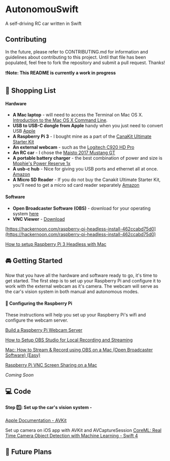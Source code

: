 # AutonomouSwift
A self-driving RC car written in Swift

## Contributing

In the future, please refer to CONTRIBUTING.md for information and guidelines about contributing to this project. Until that file has been populated, feel free to fork the repository and submit a pull request. Thanks!

❗️**Note: This README is currently a work in progress**

## 🛒 Shopping List 

#### Hardware

- **A Mac laptop** - will need to access the Terminal on Mac OS X. [Introduction to the Mac OS X Command Line](https://blog.teamtreehouse.com/introduction-to-the-mac-os-x-command-line).
- **USB to USB-C dongle from Apple** handy when you just need to convert USB [Apple](https://www.apple.com/shop/product/MJ1M2AM/A/usb-c-to-usb-adapter?afid=p238%7CsScygQXEW-dc_mtid_1870765e38482_pcrid_246386725857_&cid=aos-us-kwgo-pla-btb--slid--product-MJ1M2AM/A)
- **A Raspberry Pi 3** - I bought mine as a part of the [CanaKit Ultimate Starter Kit](https://www.canakit.com/raspberry-pi-3-ultimate-kit.html)
- **An external webcam** - such as the [Logitech C920 HD Pro](https://g.co/kgs/RPcDze)
- **An RC car** - I chose the [Maisto 2017 Mustang GT](https://www.amazon.com/Maisto-Variable-Control-Vehicle-Colors/dp/B01ARERJJ8)
- **A portable battery charger** - the best combination of power and size is [Mophie's Power Reserve 1x](http://www.mophie.com/shop/universal-batteries/power-reserve-1X)
- **A usb-c hub** - Nice for giving you USB ports and ethernet all at once. [Amazon](https://www.amazon.com/gp/product/B0761RZ5WJ/ref=ppx_yo_dt_b_asin_title_o00__o00_s00?ie=UTF8&psc=1)
- **A Micro SD Reader** - If you do not buy the Canakit Ultimate Starter Kit, you'll need to get a micro sd card reader separately [Amazon](https://www.amazon.com/SanDisk-MobileMate-microSD-Card-Reader/dp/B07G5JV2B5/ref=sr_1_4?s=electronics&ie=UTF8&qid=1547181191&sr=1-4&keywords=micro+sd+reader)

#### Software

- **Open Broadcaster Software (OBS)** - download for your operating system [here](https://obsproject.com)
- **VNC Viewer** - [Download](https://www.realvnc.com/en/connect/download/viewer/)

[https://hackernoon.com/raspberry-pi-headless-install-462ccabd75d0](https://hackernoon.com/raspberry-pi-headless-install-462ccabd75d0)

[How to setup Raspberry Pi 3 Headless with Mac](https://medium.com/@anoopm6/how-to-setup-raspberry-pi-3-headless-with-mac-345a9e63d01b)

## 🚘 Getting Started

Now that you have all the hardware and software ready to go, it's time to get started. The first step is to set up your Raspberry Pi and configure it to work with the external webcam as it's camera. The webcam will serve as the car's vision system in both manual and autonomous modes.

#### 🔌 Configuring the Raspberry Pi

These instructions will help you set up your Raspberry Pi's wifi and configure the webcam server.

[Build a Raspberry Pi Webcam Server](https://www.youtube.com/watch?v=WNKbZsrsKVs)

[How to Setup OBS Studio for Local Recording and Streaming](https://www.youtube.com/watch?v=JHVdi8hhnLw)

[Mac: How to Stream & Record using OBS on a Mac (Open Broadcaster Software) (Easy)](https://www.youtube.com/watch?v=pAdvuOI6UfU&t=331s)

[Raspberry Pi VNC Screen Sharing on a Mac](https://www.youtube.com/watch?v=2iVK8dn-6x4)

_Coming Soon_

## 💻 Code 

#### Step 1️⃣: Set up the car's vision system - 

[Apple Documentation - AVKit](https://developer.apple.com/documentation/avfoundation/cameras_and_media_capture)

Set up camera on iOS app with AVKit and AVCaptureSession
[CoreML: Real Time Camera Object Detection with Machine Learning - Swift 4](https://www.youtube.com/watch?v=p6GA8ODlnX0)



## 🔮 Future Plans


